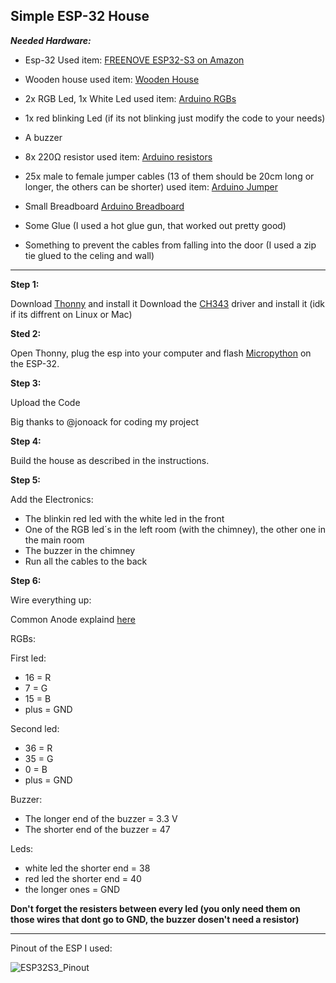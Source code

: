 **Simple ESP-32 House**
--

***Needed Hardware:***


- Esp-32
  Used item: [FREENOVE ESP32-S3 on Amazon](https://www.amazon.com/-/en/FREENOVE-ESP32-S3-WROOM-Dual-Core-Microcontroller-Wireless/dp/B0BMQ8F7FN/ref=sr_1_2?crid=2K8N31FTIQM51&dib=eyJ2IjoiMSJ9.6dly-XBkenELENJtlf6IL_dsDb1sdPIMRBuKHpMy8C0vL79UzmGGOg8FLqdC74pvfMxQNUs0xGfV2M0m6uv0KMwuCUg3ijQkuRNLtUOdlpVhQKxq_wkonPif4pkhh-nr9axBk8wAVe21zK3MXXkpgBi-2_8-EHd4gNfwC0ZPEmv04bem_oykeBXe6i_Ux3DH7oZUPr_z0rLTt4lWiIypZoYUyVCX3kEj5u4XOedfItk.RucVj4CapOBYHWMEn08RyFJ0ZgS-eX-_pZEsHhzgAzU&dib_tag=se&keywords=freenove%2Besp32-s3%2Bcam&qid=1748782374&sprefix=esp32%2Bcam%2Bfree%2Caps%2C92&sr=8-2&th=1)

- Wooden house
  used item: [Wooden House](https://www.amazon.com/-/en/gp/product/B074MB1QCY/ref=sw_img_1?smid=A2BZPTL9A42Y3O&psc=1)

- 2x RGB Led, 1x White Led
  used item: [Arduino RGBs](https://store.arduino.cc/products/set-of-70-assorted-color-5mm-leds?queryID=c2f9d4fca16aed5d29d7417c89561fd4)
  
- 1x red blinking Led (if its not blinking just modify the code to your needs)

- A buzzer
  
- 8x 220Ω resistor
  used item: [Arduino resistors](https://store.arduino.cc/products/box-525-1-precision-resistors-17-values?queryID=undefined)

- 25x male to female jumper cables (13 of them should be 20cm long or longer, the others can be shorter)
  used item: [Arduino Jumper](https://store.arduino.cc/collections/cables-wires/products/40-colored-male-female-jumper-wires)
  
- Small Breadboard
  [Arduino Breadboard](https://store.arduino.cc/products/mini-breadboard-white)

- Some Glue (I used a hot glue gun, that worked out pretty good)
- Something to prevent the cables from falling into the door (I used a zip tie glued to the celing and wall)

---


**Step 1:**

Download [Thonny](https://thonny.org/) and install it
Download the [CH343](https://www.wch-ic.com/products/CH343.html) driver and install it (idk if its diffrent on Linux or Mac)


**Sted 2:**

Open Thonny, plug the esp into your computer and flash [Micropython](https://docs.micropython.org/en/latest/esp32/tutorial/intro.html) on the ESP-32.


**Step 3:**

Upload the Code

Big thanks to @jonoack for coding my project


**Step 4:**

Build the house as described in the instructions.


**Step 5:**

Add the Electronics:

- The blinkin red led with the white led in the front
- One of the RGB led´s in the left room (with the chimney), the other one in the main room
- The buzzer in the chimney
- Run all the cables to the back


**Step 6:**

Wire everything up:

Common Anode explaind [here](https://projecthub.arduino.cc/lewiskell/common-anode-rgb-led-f368dd)

RGBs:

First led:

- 16 = R
- 7 = G
- 15 = B
- plus = GND

Second led:

-  36 = R
-  35 = G
-  0 = B
-  plus = GND


Buzzer:

-  The longer end of the buzzer = 3.3 V
-  The shorter end of the buzzer = 47


Leds:

- white led the shorter end = 38
- red led the shorter end = 40
- the longer ones = GND


**Don't forget the resisters between every led (you only need them on those wires that dont go to GND, the buzzer dosen't need a resistor)**

---

Pinout of the ESP I used:

![ESP32S3_Pinout](https://github.com/user-attachments/assets/ee496d8e-9ea8-47a7-aebf-25d86bdc8acb)
